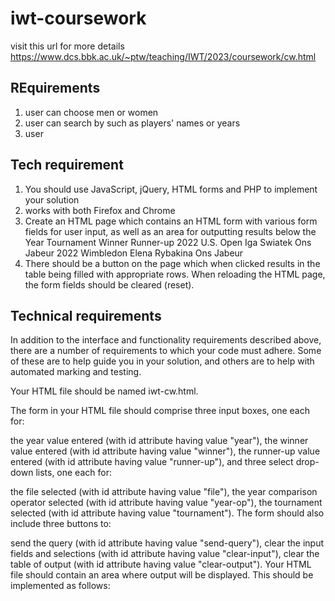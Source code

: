 # iwt-coursework
visit this url for more  details
https://www.dcs.bbk.ac.uk/~ptw/teaching/IWT/2023/coursework/cw.html

## REquirements 
1. user can choose men or women
1. user can search by such as players' names or years
2. user 


## Tech requirement
1. You should use JavaScript, jQuery, HTML forms and PHP to implement your solution
2. works with both Firefox and Chrome
3. Create an HTML page which contains an HTML form with various form fields for user input, as well as an area for outputting results below the 
Year	Tournament	Winner	Runner-up
2022	U.S. Open	Iga Swiatek	Ons Jabeur
2022	Wimbledon	Elena Rybakina	Ons Jabeur
4. There should be a button on the page which when clicked results in the table being filled with appropriate rows. When reloading the HTML page, the form fields should be cleared (reset).

## Technical requirements
In addition to the interface and functionality requirements described above, there are a number of requirements to which your code must adhere. Some of these are to help guide you in your solution, and others are to help with automated marking and testing.

Your HTML file should be named iwt-cw.html.

The form in your HTML file should comprise three input boxes, one each for:

the year value entered (with id attribute having value "year"),
the winner value entered (with id attribute having value "winner"),
the runner-up value entered (with id attribute having value "runner-up"),
and three select drop-down lists, one each for:

the file selected (with id attribute having value "file"),
the year comparison operator selected (with id attribute having value "year-op"),
the tournament selected (with id attribute having value "tournament").
The form should also include three buttons to:

send the query (with id attribute having value "send-query"),
clear the input fields and selections (with id attribute having value "clear-input"),
clear the table of output (with id attribute having value "clear-output").
Your HTML file should contain an area where output will be displayed. This should be implemented as follows:

<div id="output"></div>
